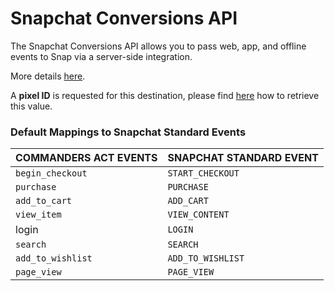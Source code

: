# Snapchat Conversions API

The Snapchat Conversions API allows you to pass web, app, and offline events to Snap via a server-side integration.

More details [here](https://marketingapi.snapchat.com/docs/conversion.html#introduction).

A **pixel ID** is requested for this destination, please find [here](https://businesshelp.snapchat.com/s/article/pixel-website-install?language=en\_US) how to retrieve this value.

### Default Mappings to Snapchat Standard Events&#x20;

| COMMANDERS ACT EVENTS | SNAPCHAT STANDARD EVENT |
| --------------------- | ----------------------- |
| `begin_checkout`      | `START_CHECKOUT`        |
| `purchase`            | `PURCHASE`              |
| `add_to_cart`         | `ADD_CART`              |
| `view_item`           | `VIEW_CONTENT`          |
| login                 | `LOGIN`                 |
| `search`              | `SEARCH`                |
| `add_to_wishlist`     | `ADD_TO_WISHLIST`       |
| `page_view`           | `PAGE_VIEW`             |
